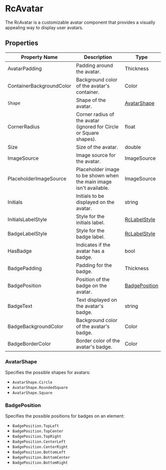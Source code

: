 # RcAvatar

The RcAvatar is a customizable avatar component that provides a visually appealing way to display user avatars.

## Properties
| Property Name             | Description                                                                         | Type                |
|---------------------------|-------------------------------------------------------------------------------------|---------------------|
| AvatarPadding           | Padding around the avatar.                                                           | Thickness           |
| ContainerBackgroundColor| Background color of the avatar's container.                                          | Color               |
| `Shape`                   | Shape of the avatar.                  | [AvatarShape](#avatarshape)         |
| CornerRadius            | Corner radius of the avatar (ignored for Circle or Square shapes).                   | float               |
| Size                    | Size of the avatar.                                                                 | double              |
| ImageSource             | Image source for the avatar.                                                        | ImageSource         |
| PlaceholderImageSource  | Placeholder image to be shown when the main image isn't available.                   | ImageSource         |
| Initials                | Initials to be displayed on the avatar.                                             | string              |
| InitialsLabelStyle      | Style for the initials label.                                                       | [RcLabelStyle](../styles/rc-label-style.md#rclabelstyle)        |
| BadgeLabelStyle         | Style for the badge label.                                                          | [RcLabelStyle](../styles/rc-label-style.md#rclabelstyle)      |
| HasBadge                | Indicates if the avatar has a badge.                                                | bool                |
| BadgePadding            | Padding for the badge.                                                              | Thickness           |
| BadgePosition           | Position of the badge on the avatar.| [BadgePosition](#badgeposition)       |
| BadgeText               | Text displayed on the avatar's badge.                                               | string              |
| BadgeBackgroundColor    | Background color of the avatar's badge.                                             | Color               |
| BadgeBorderColor        | Border color of the avatar's badge.                                                 | Color               |


### AvatarShape
Specifies the possible shapes for avatars:
- `AvatarShape.Circle`
- `AvatarShape.RoundedSquare`
- `AvatarShape.Square`

### BadgePosition
Specifies the possible positions for badges on an element:
- `BadgePosition.TopLeft`
- `BadgePosition.TopCenter`
- `BadgePosition.TopRight`
- `BadgePosition.CenterLeft`
- `BadgePosition.CenterRight`
- `BadgePosition.BottomLeft`
- `BadgePosition.BottomCenter`
- `BadgePosition.BottomRight`
